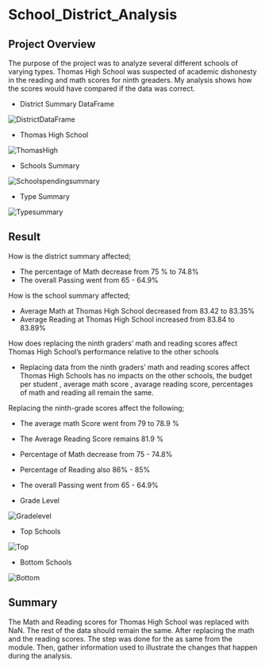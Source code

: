 # School_District_Analysis

## Project Overview 

   The purpose of the project was to analyze several different schools of varying types. Thomas High School was suspected of academic dishonesty in the reading and math scores for ninth greaders. My analysis shows how the scores would have compared if the data was correct.




* District Summary DataFrame
 
![DistrictDataFrame](https://user-images.githubusercontent.com/58860105/133002410-3299162f-a10b-42e6-9d3e-4585d1491cd5.PNG)

* Thomas High School

![ThomasHigh](https://user-images.githubusercontent.com/58860105/133002767-7ef3cb6d-587a-4e83-92e0-ea653fc66df0.PNG)


* Schools Summary

![Schoolspendingsummary](https://user-images.githubusercontent.com/58860105/133003101-c5fc9517-4efd-45b8-ba97-2196480becba.PNG)


* Type Summary

![Typesummary](https://user-images.githubusercontent.com/58860105/133003228-a2775c7f-c4f4-467a-877e-e1290aea8900.PNG)






## Result

How is the district summary affected;
   * The percentage of Math decrease from 75 % to 74.8%
   * The overall Passing went from 65 - 64.9%

How is the school summary affected;
  * Average Math at Thomas High School decreased from 83.42 to 83.35%
  * Average Reading at Thomas High School increased from 83.84 to 83.89%

How does replacing the ninth graders’ math and reading scores affect Thomas High School’s performance relative to the other schools

   * Replacing data from the ninth graders’ math and reading scores affect Thomas High Schools has no impacts on the other schools, the budget per student , average math score , avarage reading score, percentages of math and reading all remain the same. 

Replacing the ninth-grade scores affect the following;

   * The average math Score went from 79 to 78.9 %
   * The Average Reading Score remains 81.9 %
   * Percentage of Math decrease from 75 - 74.8%
   * Percentage of Reading also 86% - 85%
   * The overall Passing went from 65 - 64.9%
   
* Grade Level

![Gradelevel](https://user-images.githubusercontent.com/58860105/133003266-4d1279be-1c37-4498-9cb3-60a65cf07a57.PNG)


* Top Schools

![Top](https://user-images.githubusercontent.com/58860105/133003016-faa6338d-a682-471d-b693-88d4e3f04402.PNG)


* Bottom Schools                                                     

![Bottom](https://user-images.githubusercontent.com/58860105/133003060-374fa0a1-34e7-4233-952a-abfa151d667f.PNG)

## Summary
   The Math and Reading scores for Thomas High School was replaced with NaN. The rest of the data should remain the same. After replacing the math and the reading scores. The step was done for the as same from the module. Then, gather information used to illustrate the changes that happen during the analysis.
